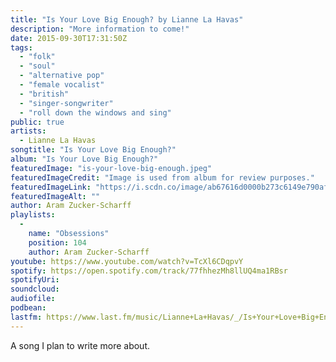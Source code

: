 ```yaml
---
title: "Is Your Love Big Enough? by Lianne La Havas"
description: "More information to come!"
date: 2015-09-30T17:31:50Z
tags:
  - "folk"
  - "soul"
  - "alternative pop"
  - "female vocalist"
  - "british"
  - "singer-songwriter"
  - "roll down the windows and sing"
public: true
artists:
  - Lianne La Havas
songtitle: "Is Your Love Big Enough?"
album: "Is Your Love Big Enough?"
featuredImage: "is-your-love-big-enough.jpeg"
featuredImageCredit: "Image is used from album for review purposes."
featuredImageLink: "https://i.scdn.co/image/ab67616d0000b273c6149e790af7caccfe69a732"
featuredImageAlt: ""
author: Aram Zucker-Scharff
playlists:
  -
    name: "Obsessions"
    position: 104
    author: Aram Zucker-Scharff
youtube: https://www.youtube.com/watch?v=TcXl6CDqpvY
spotify: https://open.spotify.com/track/77fhhezMh8llUQ4ma1RBsr
spotifyUri: 
soundcloud:
audiofile:
podbean:
lastfm: https://www.last.fm/music/Lianne+La+Havas/_/Is+Your+Love+Big+Enough%3F
---
```


A song I plan to write more about.
		